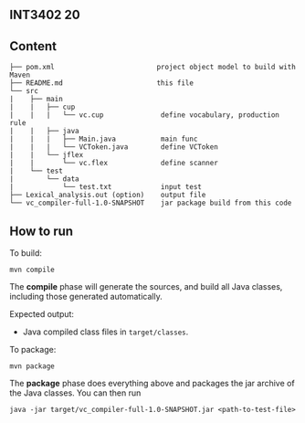 ## INT3402 20

## Content

    ├── pom.xml                         project object model to build with Maven
    ├── README.md                       this file
    └── src
    |    ├── main
    |    |   ├── cup
    |    |   |   └── vc.cup              define vocabulary, production rule
    |    |   ├── java
    |    |   |   ├── Main.java           main func
    |    |   |   └── VCToken.java        define VCToken
    |    |   └── jflex
    |    |       └── vc.flex             define scanner
    |    └── test
    |        └── data
    |            └── test.txt            input test
    ├── Lexical_analysis.out (option)    output file            
    └── vc_compiler-full-1.0-SNAPSHOT    jar package build from this code

## How to run
To build:

    mvn compile

The **compile** phase will generate the sources, and build all Java classes, including those generated automatically.

Expected output:

* Java compiled class files in `target/classes`.

To package:

    mvn package

The **package** phase does everything above and packages the jar archive of the Java classes. You can then run

    java -jar target/vc_compiler-full-1.0-SNAPSHOT.jar <path-to-test-file>